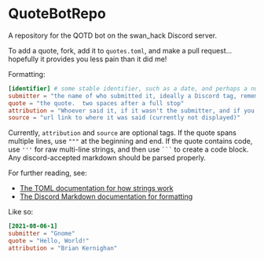 # QuoteBotRepo

A repository for the QOTD bot on the swan_hack Discord server.

To add a quote, fork, add it to `quotes.toml`, and make a pull request... hopefully it provides you less pain than it did me!

Formatting:

```toml
[identifier] # some stable identifier, such as a date, and perhaps a number to prevent duplicates
submitter = "the name of who submitted it, ideally a Discord tag, remember the case!"
quote = "the quote.  two spaces after a full stop"
attribution = "Whoever said it, if it wasn't the submitter, and if you know"
source = "url link to where it was said (currently not displayed)"
```

Currently, `attribution` and `source` are optional tags. If the quote spans multiple lines, use `"""` at the beginning and end. If the quote contains code, use `'''` for raw multi-line strings, and then use ` ``` ` to create a code block. Any discord-accepted markdown should be parsed properly.

For further reading, see:
- [The TOML documentation for how strings work](https://toml.io/en/)
- [The Discord Markdown documentation for formatting](https://support.discord.com/hc/en-us/articles/210298617-Markdown-Text-101)

Like so:

```toml
[2021-08-06-1]
submitter = "Gnome"
quote = "Hello, World!"
attribution = "Brian Kernighan"
```